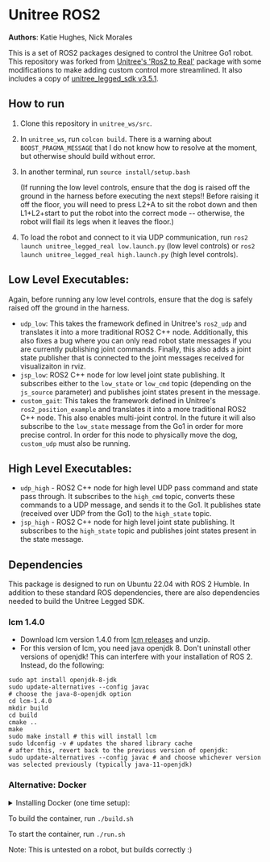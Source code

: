# Unitree ROS2

**Authors**: Katie Hughes, Nick Morales

This is a set of ROS2 packages designed to control the Unitree Go1 robot. This repository was forked from 
[Unitree's 'Ros2 to Real'](https://github.com/unitreerobotics/unitree_ros2_to_real) package with some modifications to make adding custom control more streamlined. It also includes a copy of [unitree_legged_sdk v3.5.1](https://github.com/unitreerobotics/unitree_legged_sdk/releases/tag/v3.5.1).

## How to run
1. Clone this repository in `unitree_ws/src`.
2. In `unitree_ws`, run `colcon build`. There is a warning about `BOOST_PRAGMA_MESSAGE` that I do not know how to resolve at the moment, but otherwise should build without error.
3. In another terminal, run `source install/setup.bash`
   
   (If running the low level controls, ensure that the dog is raised off the ground in the harness before executing the next steps!! Before raising it off the floor, you will need to press L2+A to sit the robot down and then L1+L2+start to put the robot into the correct mode -- otherwise, the robot will flail its legs when it leaves the floor.)

4. To load the robot and connect to it via UDP communication, run `ros2 launch unitree_legged_real low.launch.py` (low level controls) or `ros2 launch unitree_legged_real high.launch.py` (high level controls).

## Low Level Executables:
Again, before running any low level controls, ensure that the dog is safely raised off the ground in the harness.
* `udp_low`: This takes the framework defined in Unitree's `ros2_udp` and translates it into a more traditional ROS2 C++ node. Additionally, this also fixes a bug where you can only read robot state messages if you are currently publishing joint commands. Finally, this also adds a joint state publisher that is connected to the joint messages received for visualizaiton in rviz.
* `jsp_low`: ROS2 C++ node for low level joint state publishing. It subscribes either to the `low_state` or `low_cmd` topic (depending on the `js_source` parameter) and publishes joint states present in the message.
* `custom_gait`: This takes the framework defined in Unitree's `ros2_position_example` and translates it into a more traditional ROS2 C++ node. This also enables multi-joint control. In the future it will also subscribe to the `low_state` message from the Go1 in order for more precise control. In order for this node to physically move the dog, `custom_udp` must also be running.

## High Level Executables:
* `udp_high` - ROS2 C++ node for high level UDP pass command and state pass through. It subscribes to the `high_cmd` topic, converts these commands to a UDP message, and sends it to the Go1. It publishes state (received over UDP from the Go1) to the `high_state` topic.
* `jsp_high` - ROS2 C++ node for high level joint state publishing. It subscribes to the `high_state` topic and publishes joint states present in the state message.

## Dependencies
This package is designed to run on Ubuntu 22.04 with ROS 2 Humble. In addition to these standard ROS dependencies, there are also dependencies needed to build the Unitree Legged SDK.
### lcm 1.4.0
* Download lcm version 1.4.0 from [lcm releases](https://github.com/lcm-proj/lcm/releases) and unzip.
* For this version of lcm, you need java openjdk 8. Don't uninstall other versions of openjdk! This can interfere with your installation of ROS 2. Instead, do the following: 
```
sudo apt install openjdk-8-jdk
sudo update-alternatives --config javac
# choose the java-8-openjdk option
cd lcm-1.4.0
mkdir build
cd build
cmake ..
make
sudo make install # this will install lcm
sudo ldconfig -v # updates the shared library cache
# after this, revert back to the previous version of openjdk:
sudo update-alternatives --config javac # and choose whichever version was selected previously (typically java-11-openjdk)
```

### Alternative: Docker
<details>
<summary>Installing Docker (one time setup):</summary>
<br>
If you don't have Docker, install it with `sudo apt install docker.io`. You will have to add yourself to the Docker user group with `sudo usermod -aG docker $USER`, then run `newgrp docker` to avoid permission errors with Docker daemon. You will also to run `xhost +local:docker` on your first time to allow Docker to connect to gui-based application. You will need to log out and log back in for these changes to take effect on your system.
</details>


To build the container, run `./build.sh`

To start the container, run `./run.sh`

Note: This is untested on a robot, but builds correctly :)
